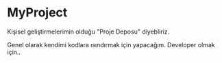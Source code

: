 # MyProject
 Kişisel geliştirmelerimin olduğu "Proje Deposu" diyebliriz.

 Genel olarak kendimi kodlara ısındırmak için yapacağım.
 Developer olmak için..

 
